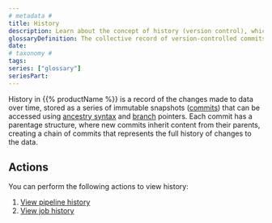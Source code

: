 ```yaml
---
# metadata # 
title: History
description: Learn about the concept of history (version control), which is a record of the changes made to data over time.
glossaryDefinition: The collective record of version-controlled commits for pipelines and jobs.
date: 
# taxonomy #
tags:  
series: ["glossary"]
seriesPart:
--- 
```


History in {{% productName %}} is a record of the changes made to data over time, stored as a series of immutable snapshots ([commits](../commit)) that can be accessed using [ancestry syntax](../ancestry-syntax) and [branch](../branch) pointers. Each commit has a parentage structure, where new commits inherit content from their parents, creating a chain of commits that represents the full history of changes to the data. 

## Actions 

You can perform the following actions to view history: 

1. [View pipeline history](TBD)
2. [View job history](TBD)